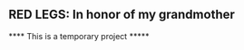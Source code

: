 RED LEGS:  In honor of my grandmother
-------------------------------------------------------------------
**** This is a temporary project *****


